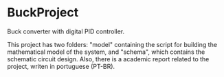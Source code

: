 # BuckProject
Buck converter with digital PID controller.

This project has two folders: "model" containing the script for building the mathematical model of the system, and "schema", which contains the schematic circuit design.
Also, there is a academic report related to the project, writen in portuguese (PT-BR).
